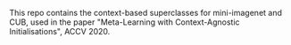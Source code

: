This repo contains the context-based superclasses for mini-imagenet and CUB, used in the paper "Meta-Learning with Context-Agnostic Initialisations", ACCV 2020.
